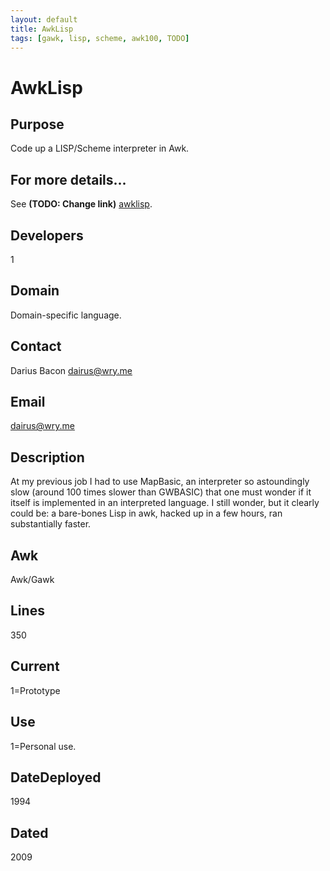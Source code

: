 ```yaml
---
layout: default
title: AwkLisp
tags: [gawk, lisp, scheme, awk100, TODO]
---
```


# AwkLisp

## Purpose

Code up a LISP/Scheme interpreter in Awk.

## For more details...

See **(TODO: Change link)** [awklisp][1].

## Developers

1

## Domain

Domain-specific language.

## Contact

Darius Bacon <dairus@wry.me>

## Email

<dairus@wry.me>

## Description

At my previous job I had to use MapBasic, an interpreter so astoundingly
slow (around 100 times slower than GWBASIC) that one must wonder if it
itself is implemented in an interpreted language. I still wonder, but
it clearly could be: a bare-bones Lisp in awk, hacked up in a few hours,
ran substantially faster.

## Awk

Awk/Gawk


## Lines

350

## Current

1=Prototype

##  Use
 
1=Personal use.

## DateDeployed

1994

## Dated

2009

[1]: ?dsl/awklisp
